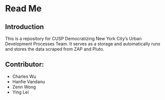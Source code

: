 # Read Me


## Introduction
This is a repository for CUSP Democratizing New York City’s Urban Development Processes Team. It serves as a storage and automatically runs and stores the data scraped from ZAP and Pluto. 

## Contributor: 
- Charles Wu
- Hanfie Vandanu
- Zenn Wong
- Ying Lei
